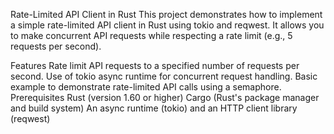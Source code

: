 Rate-Limited API Client in Rust
This project demonstrates how to implement a simple rate-limited API client in Rust using tokio and reqwest. It allows you to make concurrent API requests while respecting a rate limit (e.g., 5 requests per second).

Features
Rate limit API requests to a specified number of requests per second.
Use of tokio async runtime for concurrent request handling.
Basic example to demonstrate rate-limited API calls using a semaphore.
Prerequisites
Rust (version 1.60 or higher)
Cargo (Rust's package manager and build system)
An async runtime (tokio) and an HTTP client library (reqwest)